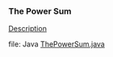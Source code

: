 ### The Power Sum
[Description](https://www.hackerrank.com/challenges/the-power-sum/problem)

file: Java [ThePowerSum.java](ThePowerSum.java)